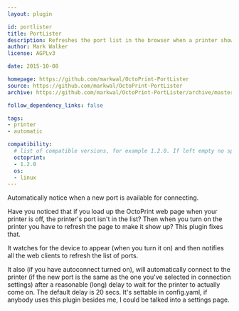 ```yaml
---
layout: plugin

id: portlister
title: PortLister
description: Refreshes the port list in the browser when a printer shows up
author: Mark Walker
license: AGPLv3

date: 2015-10-08

homepage: https://github.com/markwal/OctoPrint-PortLister
source: https://github.com/markwal/OctoPrint-PortLister
archive: https://github.com/markwal/OctoPrint-PortLister/archive/master.zip

follow_dependency_links: false

tags:
- printer
- automatic

compatibility:
  # list of compatible versions, for example 1.2.0. If left empty no specific version requirement will be assumed
  octoprint:
  - 1.2.0
  os:
  - linux
---
```

Automatically notice when a new port is available for connecting.

Have you noticed that if you load up the OctoPrint web page when your printer is
off, the printer's port isn't in the list?  Then when you turn on the printer
you have to refresh the page to make it show up?  This plugin fixes that.

It watches for the device to appear (when you turn it on) and then notifies all
the web clients to refresh the list of ports.

It also (if you have autoconnect turned on), will automatically connect to the
printer (if the new port is the same as the one you've selected in connection
settings) after a reasonable (long) delay to wait for the printer to actually
come on.  The default delay is 20 secs.  It's settable in config.yaml, if
anybody uses this plugin besides me, I could be talked into a settings page.
